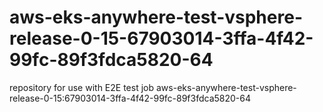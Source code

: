 # aws-eks-anywhere-test-vsphere-release-0-15-67903014-3ffa-4f42-99fc-89f3fdca5820-64
repository for use with E2E test job aws-eks-anywhere-test-vsphere-release-0-15:67903014-3ffa-4f42-99fc-89f3fdca5820-64
